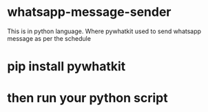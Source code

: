 # whatsapp-message-sender
This is in python language. Where pywhatkit used  to send whatsapp message as per the schedule
# pip install pywhatkit
# then run your python script
